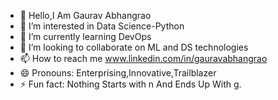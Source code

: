 - 👋 Hello,I Am Gaurav Abhangrao
- 👀 I’m interested in Data Science-Python
- 🌱 I’m currently learning DevOps
- 💞️ I’m looking to collaborate on ML and DS technologies
- 📫 How to reach me www.linkedin.com/in/gauravabhangrao
- 😄 Pronouns: Enterprising,Innovative,Trailblazer
- ⚡ Fun fact: Nothing Starts with n And Ends Up With g.

<!---
gauravabhangrao333/gauravabhangrao333 is a ✨ special ✨ repository because its `README.md` (this file) appears on your GitHub profile.
You can click the Preview link to take a look at your changes.
--->
